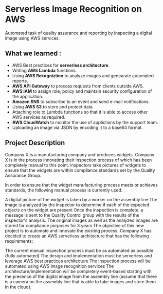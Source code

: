 # Serverless Image Recognition on AWS
Automated task of quality assurance and reporting by inspecting a digital image using AWS services.

## What we learned :

- AWS Best practices for **serverless architecture**.
- Writing **AWS Lambda** functions.
- Using **AWS Rekogniztion** to analyze images and genearate automated reports.
- **AWS API Gateway** to process requests from clients outside AWS.
- **AWS IAM** to assign role, policy and maintain security configuration of the application.
- **Amazon SNS** to subscribe to an event and send e-mail notifications.
- Using **AWS S3** to store and protect data.
- Attaching role to Lambda functions so that it is able to access other AWS services as required.
- **AWS CloudWatch** to monitor the use of applictions by the support team.
- Uploading an image via JSON by encoding it to a base64 format.

## Project Description

Company X is a manufacturing company and produces widgets. Company X is in the process innovating their inspection process of which has been completely manual to this point. Inspectors take pictures of widgets to ensure that the widgets are within compliance standards set by the Quality Assurance Group.

In order to ensure that the widget manufacturing process meets or achieves standards, the following manual process is currently used:

A digital picture of the widget is taken by a worker on the assembly line The image is analyzed by the inspector to determine if each of the expected objects on the widget are present Once the inspection is complete, a message is sent to the Quality Control group with the results of the inspector's analysis. The original images as well as the analyzed images are stored for compliance purposes for 3 years The objective of this new project is to automate and innovate the existing process. Company X has decided to create an AWS serverless architecture that has the following requirements:

The current manual inspection process must be as automated as possible (fully automated) The design and implementation must be serverless and leverage AWS best practices architecture The inspection process will be automated using AWS image recognition services The architecture/implementation will be completely event-based starting with the presence of the digital image from the assembly line (assume that there is a camera on the assembly line that is able to take images and store them in the cloud).

